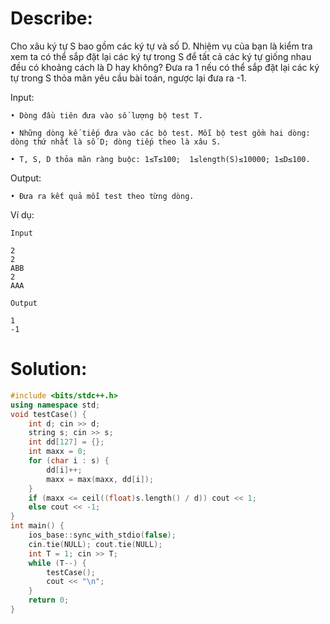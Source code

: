# Describe:    

Cho xâu ký tự S bao gồm các ký tự và số D. Nhiệm vụ của bạn là kiểm tra xem ta có thể sắp đặt lại các ký tự trong S để tất cả các ký tự giống nhau đều có khoảng cách là D hay không? Đưa ra 1 nếu có thể sắp đặt lại các ký tự trong S thỏa mãn yêu cầu bài toán, ngược lại đưa ra -1.


Input:

    • Dòng đầu tiên đưa vào số lượng bộ test T.

    • Những dòng kế tiếp đưa vào các bộ test. Mỗi bộ test gồm hai dòng: dòng thứ nhất là số D; dòng tiếp theo là xâu S.

    • T, S, D thỏa mãn ràng buộc: 1≤T≤100;  1≤length(S)≤10000; 1≤D≤100.

Output:

    • Đưa ra kết quả mỗi test theo từng dòng.

    
Ví dụ:

```text
Input

2
2
ABB
2
AAA
```

```text
Output

1
-1
```

# Solution: 

```C++
#include <bits/stdc++.h>
using namespace std;
void testCase() {
    int d; cin >> d;
    string s; cin >> s;
    int dd[127] = {};
    int maxx = 0;
    for (char i : s) {
        dd[i]++;
        maxx = max(maxx, dd[i]);
    }
    if (maxx <= ceil((float)s.length() / d)) cout << 1;
    else cout << -1;
}
int main() {
    ios_base::sync_with_stdio(false);
    cin.tie(NULL); cout.tie(NULL);
    int T = 1; cin >> T;
    while (T--) {
        testCase();
        cout << "\n";
    }
    return 0;
}
```